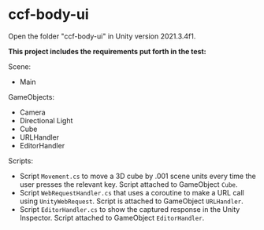 # ccf-body-ui
Open the folder "ccf-body-ui" in Unity version 2021.3.4f1.

**This project includes the requirements put forth in the test:**

Scene:
- Main

GameObjects:
- Camera
- Directional Light
- Cube
- URLHandler
- EditorHandler

Scripts:
- Script ```Movement.cs``` to move a 3D cube by .001 scene units every time the user presses the relevant key. Script attached to GameObject ```Cube```.
- Script ```WebRequestHandler.cs``` that uses a coroutine to make a URL call using ```UnityWebRequest```. Script is attached to GameObject ```URLHandler```. 
- Script ```EditorHandler.cs``` to show the captured response in the Unity Inspector. Script attached to GameObject ```EditorHandler```.


